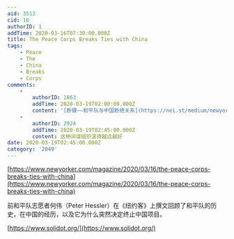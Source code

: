 ```yaml
---
aid: 3513
cid: 16
authorID: 1
addTime: 2020-03-16T07:30:00.000Z
title: The Peace Corps Breaks Ties with China
tags:
    - Peace
    - The
    - China
    - Breaks
    - Corps
comments:
    -
        authorID: 1863
        addTime: 2020-03-19T02:00:00.000Z
        content: '[断键——和平队与中国断绝关系](https://nei.st/medium/newyorker/broken-bonds)'
    -
        authorID: 2924
        addTime: 2020-03-19T02:45:00.000Z
        content: 这种间谍组织滚得越远越好
date: 2020-03-19T02:45:00.000Z
category: '2049'
---
```


[https://www.newyorker.com/magazine/2020/03/16/the-peace-corps-breaks-ties-with-china](https://www.newyorker.com/magazine/2020/03/16/the-peace-corps-breaks-ties-with-china)

前和平队志愿者何伟（Peter Hessler）在《纽约客》上撰文回顾了和平队的历史，在中国的经历，以及它为什么突然决定终止中国项目。

[https://www.solidot.org/](https://www.solidot.org/)
